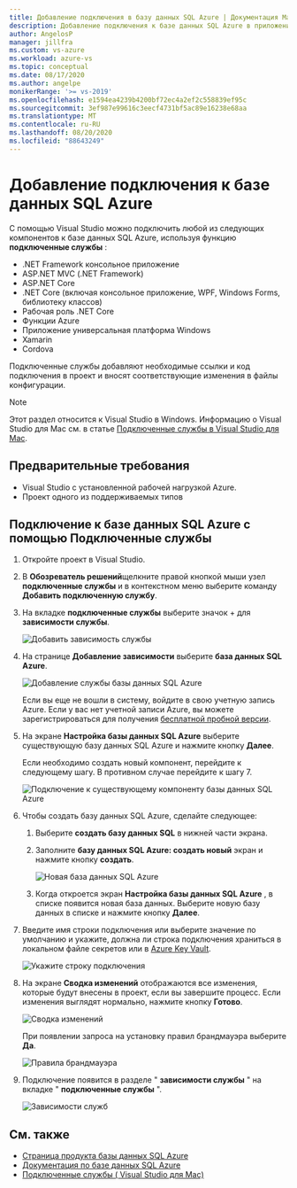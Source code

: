 ```yaml
---
title: Добавление подключения в базу данных SQL Azure | Документация Майкрософт
description: Добавление подключения к базе данных SQL Azure в приложение с помощью Visual Studio Подключенные службы
author: AngelosP
manager: jillfra
ms.custom: vs-azure
ms.workload: azure-vs
ms.topic: conceptual
ms.date: 08/17/2020
ms.author: angelpe
monikerRange: '>= vs-2019'
ms.openlocfilehash: e1594ea4239b4200bf72ec4a2ef2c558839ef95c
ms.sourcegitcommit: 3ef987e99616c3eecf4731bf5ac89e16238e68aa
ms.translationtype: MT
ms.contentlocale: ru-RU
ms.lasthandoff: 08/20/2020
ms.locfileid: "88643249"
---
```

# <a name="add-a-connection-to-azure-sql-database"></a>Добавление подключения к базе данных SQL Azure

С помощью Visual Studio можно подключить любой из следующих компонентов к базе данных SQL Azure, используя функцию **подключенные службы** :

- .NET Framework консольное приложение
- ASP.NET MVC (.NET Framework) 
- ASP.NET Core
- .NET Core (включая консольное приложение, WPF, Windows Forms, библиотеку классов)
- Рабочая роль .NET Core
- Функции Azure
- Приложение универсальная платформа Windows
- Xamarin
- Cordova

Подключенные службы добавляют необходимые ссылки и код подключения в проект и вносят соответствующие изменения в файлы конфигурации.

> [!NOTE]
> Этот раздел относится к Visual Studio в Windows. Информацию о Visual Studio для Mac см. в статье [Подключенные службы в Visual Studio для Mac](/visualstudio/mac/connected-services).
## <a name="prerequisites"></a>Предварительные требования

- Visual Studio с установленной рабочей нагрузкой Azure.
- Проект одного из поддерживаемых типов

## <a name="connect-to-azure-sql-database-using-connected-services"></a>Подключение к базе данных SQL Azure с помощью Подключенные службы

1. Откройте проект в Visual Studio.

1. В **Обозреватель решений**щелкните правой кнопкой мыши узел **подключенные службы** и в контекстном меню выберите команду **Добавить подключенную службу**.

1. На вкладке **подключенные службы** выберите значок + для **зависимости службы**.

    ![Добавить зависимость службы](./media/vs-azure-tools-connected-services-storage/vs-2019/connected-services-tab.png)

1. На странице **Добавление зависимости** выберите **база данных SQL Azure**.

    ![Добавление службы базы данных SQL Azure](./media/azure-sql-database-add-connected-service/azure-sql-database.png)

    Если вы еще не вошли в систему, войдите в свою учетную запись Azure. Если у вас нет учетной записи Azure, вы можете зарегистрироваться для получения [бесплатной пробной версии](https://azure.microsoft.com/account/free).

1. На экране **Настройка базы данных SQL Azure** выберите существующую базу данных SQL Azure и нажмите кнопку **Далее**.

    Если необходимо создать новый компонент, перейдите к следующему шагу. В противном случае перейдите к шагу 7.

    ![Подключение к существующему компоненту базы данных SQL Azure](./media/azure-sql-database-add-connected-service/created-azure-sql-database.png)

1. Чтобы создать базу данных SQL Azure, сделайте следующее:

   1. Выберите **создать базу данных SQL** в нижней части экрана.

   1. Заполните **базу данных SQL Azure: создать новый** экран и нажмите кнопку **создать**.

       ![Новая база данных SQL Azure](./media/azure-sql-database-add-connected-service/create-new-azure-sql-database.png)

   1. Когда откроется экран **Настройка базы данных SQL Azure** , в списке появится новая база данных. Выберите новую базу данных в списке и нажмите кнопку **Далее**.

1. Введите имя строки подключения или выберите значение по умолчанию и укажите, должна ли строка подключения храниться в локальном файле секретов или в [Azure Key Vault](/azure/key-vault).

   ![Укажите строку подключения](./media/azure-sql-database-add-connected-service/connection-string.png)

1. На экране **Сводка изменений** отображаются все изменения, которые будут внесены в проект, если вы завершите процесс. Если изменения выглядят нормально, нажмите кнопку **Готово**.

   ![Сводка изменений](./media/azure-sql-database-add-connected-service/summary-of-changes.png)

   При появлении запроса на установку правил брандмауэра выберите **Да**.

   ![Правила брандмауэра](./media/azure-sql-database-add-connected-service/firewall-rules.png)

1. Подключение появится в разделе " **зависимости службы** " на вкладке " **подключенные службы** ".

   ![Зависимости служб](./media/azure-sql-database-add-connected-service/service-dependencies-after.png)

## <a name="see-also"></a>См. также

- [Страница продукта базы данных SQL Azure](https://azure.microsoft.com/services/sql-database/)
- [Документация по базе данных SQL Azure](/azure/azure-sql/database/)
- [Подключенные службы ( Visual Studio для Mac)](/visualstudio/mac/connected-services)
